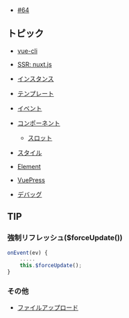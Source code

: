 - [#64](https://github.com/hdknr/scriptogr.am/issues/64)

## トピック

- [vue-cli](vue-cli.md)
- [SSR: nuxt.js](nextjs/README.md)
- [インスタンス](vue.instance.md)
- [テンプレート](vue.template.md)
- [イベント](vue.events.md)
- [コンポーネント](vue.components.md)

  - [スロット](vue.components.slot.md)


- [スタイル](vue.style.md)
- [Element](element)
- [VuePress](vuepress)
- [デバッグ](vue.debug.md)

## TIP


### 強制リフレッシュ($forceUpdate())

~~~js
onEvent(ev) {
    .....
    this.$forceUpdate();
}
~~~

### その他

- [ファイルアップロード](vue.input-file.md)
